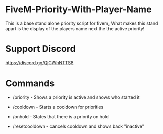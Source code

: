 # FiveM-Priority-With-Player-Name

This is a base stand alone priority script for fivem, What makes this stand apart is the display of the players name next the the active priority!

# Support Discord 
https://discord.gg/QjCWhNTTS8

# Commands
- /priority - Shows a priority is active and shows who started it

- /cooldown - Starts a cooldown for priorities

- /onhold - States that there is a priority on hold

- /resetcooldown - cancels cooldown and shows back "inactive"
